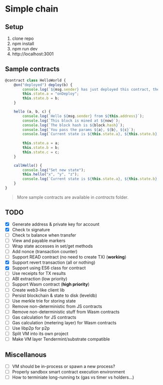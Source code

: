 # Simple chain

## Setup
1. clone repo
2. npm install
3. npm run dev
4. http://localhost:3001

## Sample contracts
```js
@contract class HelloWorld {
    @on("deployed") deploy(b) {
        console.log(`${msg.sender} has just deployed this contract, the address is ${this.address}`);
        this.state.a = "onDeploy";
        this.state.b = b;
    }

    hello (a, b, c) {
        console.log(`Hello ${msg.sender} from ${this.address}`);
        console.log(`This block is mined at ${now}`);
        console.log(`The block hash is ${block.hash}`);
        console.log(`You pass the params ${a}, ${b}, ${c}`);
        console.log(`Current state is ${this.state.a}, ${this.state.b}, ${this.state.c}`);
        
        this.state.a = a;
        this.state.b = b;
        this.state.c = c;
    }

    callHello() {
        console.log("Set new state");
        this.hello("x", "y", "z");
        console.log(`Current state is ${this.state.a}, ${this.state.b}, ${this.state.c}`);
    }
}
```

> More sample contracts are available in _contracts_ folder.

## TODO
- [x] Generate address & private key for account
- [x] Check tx signature
- [ ] Check tx balance when transfer
- [ ] View and payable markers
- [ ] Wrap state accesses in set/get methods
- [ ] Add nonce (transaction counter)
- [ ] Support READ contract (no need to create TX) (**working**)
- [x] Support revert transaction (all or nothing)
- [x] Support using ES6 class for contract
- [ ] Use receipts for TX results
- [ ] ABI extraction (low priority)
- [ ] Support Wasm contract (**high priority**)
- [ ] Create web3-like client lib
- [ ] Persist blockchain & state to disk (leveldb)
- [ ] Use merkle trie for storing state
- [ ] Remove non-deterministic from JS contracts
- [ ] Remove non-deterministic stuff from Wasm contracts
- [ ] Gas calculation for JS contracts
- [ ] Gas calculation (metering layer) for Wasm contracts
- [ ] Use libp2p for p2p
- [ ] Split VM into its own project
- [ ] Make VM layer Tendermint/substrate compatible

## Miscellanous
- [ ] VM should be in-process or spawn a new process?
- [ ] Properly sandbox smart contract execution environment
- [ ] How to terminiate long-running tx (gas vs timer vs holders...)
